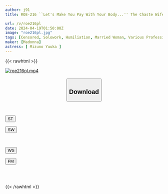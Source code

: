 ```yaml
---
author: j91
title: ROE-216 ``Let's Make You Pay With Your Body...'' The Chaste Wife Is A Meat Slave Who Takes The Place Of The Shoplifting Girl Yuka Mizuno

url: /v/roe216pl
date: 2024-04-19T01:50:00Z
image: "roe216pl.jpg"
tags: [Censored, Solowork, Humiliation, Married Woman, Various Professions, Slender, Mature Woman	]
maker: [Madonna]
actress: [ Mizuno Yuuka ]
---
```



{{< rawhtml >}}

<div class="video" data-videoid="vxmPxZOVRxS4ebA">
    <a href="javascript:;">
        <img src="/v/roe216pl/roe216pl.jpg" width="WIDTH" height="HEIGHT" alt="roe216pl.mp4" loading="lazy">
    </a>
</div>

<script type="text/javascript" src="https://j91.asia/asset/on-demand-st.js"></script>

<br>
  <link rel="stylesheet" href="https://j91.asia/asset/bs5.css">
  
  <center>
  <button class="btn btn-primary" type="button" data-bs-toggle="collapse" data-bs-target=".multi-collapse" aria-expanded="false" aria-controls="multiCollapseExample1 multiCollapseExample2"><h2>Download</h2></button></center>
</p>
<div class="row">
  <div class="col">
    <div class="collapse multi-collapse" id="multiCollapseExample1">
      <div class="card card-body">
	      	      <br>
<div class="buttons">  
<p><a href="https://streamtape.to/v/vxmPxZOVRxS4ebA" target="_blank"><button class="btn-hover color-3"><i class="fa fa-download"></i> ST</button></a></p>
<p><a href="https://asnwish.com/nuks7uj21cu9" target="_blank"><button class="btn-hover color-2"><i class="fa fa-download"></i> SW</button></a></p></div>
    </div>
  </div>
</div>
  <div class="col">
    <div class="collapse multi-collapse" id="multiCollapseExample2">
      <div class="card card-body">
	      <br>
<div class="buttons">
<p><a href="https://wolfstream.tv/cakgnky12yc1"><button class="btn-hover color-9"><i class="fa fa-download"></i> WS</button></a></p>
<p><a href="https://filemoon.sx/d/d384x1xqqc6c"><button class="btn-hover color-8"><i class="fa fa-download"></i> FM</button></a></p></div>
<br><br>
      </div>
    </div>
  </div>
</div>

{{< /rawhtml >}}